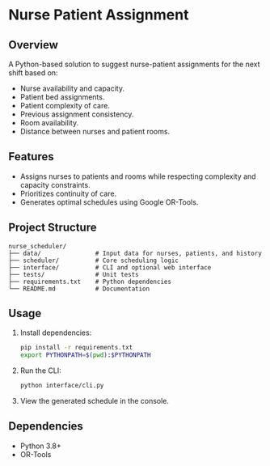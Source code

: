 # Nurse Patient Assignment 

## Overview
A Python-based solution to suggest nurse-patient assignments for the next shift based on:
- Nurse availability and capacity.
- Patient bed assignments.
- Patient complexity of care.
- Previous assignment consistency.
- Room availability.
- Distance between nurses and patient rooms.

## Features
- Assigns nurses to patients and rooms while respecting complexity and capacity constraints.
- Prioritizes continuity of care.
- Generates optimal schedules using Google OR-Tools.

## Project Structure
```plaintext
nurse_scheduler/
├── data/               # Input data for nurses, patients, and history
├── scheduler/          # Core scheduling logic
├── interface/          # CLI and optional web interface
├── tests/              # Unit tests
├── requirements.txt    # Python dependencies
└── README.md           # Documentation
```

## Usage
1. Install dependencies:
   ```bash
   pip install -r requirements.txt
   export PYTHONPATH=$(pwd):$PYTHONPATH
   ```

2. Run the CLI:
   ```bash
   python interface/cli.py
   ```

3. View the generated schedule in the console.

## Dependencies
- Python 3.8+
- OR-Tools

